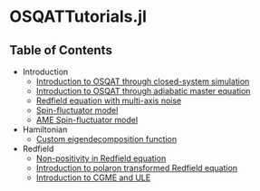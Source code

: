# OSQATTutorials.jl

## Table of Contents

- Introduction
  - [Introduction to OSQAT through closed-system simulation](https://htmlpreview.github.io/?https://github.com/USCqserver/OSQATTutorials.jl/blob/master/html/introduction/01-closed_system.html)
  - [Introduction to OSQAT through adiabatic master equation](https://htmlpreview.github.io/?https://github.com/USCqserver/OSQATTutorials.jl/blob/master/html/introduction/02-single_qubit_ame.html)
  - [Redfield equation with multi-axis noise](https://htmlpreview.github.io/?https://github.com/USCqserver/OSQATTutorials.jl/blob/master/html/introduction/03-redfield_multi_axis_noise.html)
  - [Spin-fluctuator model](https://htmlpreview.github.io/?https://github.com/USCqserver/OSQATTutorials.jl/blob/master/html/introduction/04-spin_fluctuators.html)
  - [AME Spin-fluctuator model](https://htmlpreview.github.io/?https://github.com/USCqserver/OSQATTutorials.jl/blob/master/html/introduction/05-ame_spin_fluctuators.html)
- Hamiltonian
  - [Custom eigendecomposition function](https://htmlpreview.github.io/?https://github.com/USCqserver/OSQATTutorials.jl/blob/master/html/hamiltonian/01-custom-eigen.html)
- Redfield
  - [Non-positivity in Redfield equation](https://htmlpreview.github.io/?https://github.com/USCqserver/OSQATTutorials.jl/blob/master/html/redfield/01-non_positivity_redfield.html)
  - [Introduction to polaron transformed Redfield equation](https://htmlpreview.github.io/?https://github.com/USCqserver/OSQATTutorials.jl/blob/master/html/redfield/02-polaron-transformed-redfield.html)
  - [Introduction to CGME and ULE](https://htmlpreview.github.io/?https://github.com/USCqserver/OSQATTutorials.jl/blob/master/html/redfield/03-CGME_ULE.html)